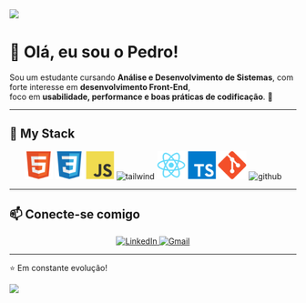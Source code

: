 <!-- Wave Header -->
<img src="https://capsule-render.vercel.app/api?type=waving&color=6A0DAD&height=120&section=header"/>

# 👋 Olá, eu sou o Pedro!

Sou um estudante cursando **Análise e Desenvolvimento de Sistemas**, com forte interesse em **desenvolvimento Front-End**,  
foco em **usabilidade, performance e boas práticas de codificação**. 🚀

---

## 🚀 My Stack
<div align="center">

<img src="https://raw.githubusercontent.com/devicons/devicon/master/icons/html5/html5-original.svg" alt="html5" width="50" height="50"/>
<img src="https://raw.githubusercontent.com/devicons/devicon/master/icons/css3/css3-original.svg" alt="css3" width="50" height="50"/>
<img src="https://raw.githubusercontent.com/devicons/devicon/master/icons/javascript/javascript-original.svg" alt="javascript" width="50" height="50"/>
<img src="https://www.vectorlogo.zone/logos/tailwindcss/tailwindcss-icon.svg" alt="tailwind" width="50" height="50"/>
<img src="https://raw.githubusercontent.com/devicons/devicon/master/icons/react/react-original.svg" alt="react" width="50" height="50"/>
<img src="https://raw.githubusercontent.com/devicons/devicon/master/icons/typescript/typescript-original.svg" alt="typescript" width="50" height="50"/>
<img src="https://raw.githubusercontent.com/devicons/devicon/master/icons/git/git-original.svg" alt="git" width="50" height="50"/>
<img src="https://raw.githubusercontent.com/rahulbanerjee26/githubAboutMeGenerator/main/icons/github.svg" alt="github" width="50" height="50"/>

</div>


---

## 📫 Conecte-se comigo
<div align="center">
  <a href="https://www.linkedin.com/in/pedrohnrqdev/" target="_blank">
    <img src="https://cdn.jsdelivr.net/gh/devicons/devicon/icons/linkedin/linkedin-original.svg" alt="LinkedIn" width="40" height="40"/>
  </a>
  <a href="mailto:pedrohenrqdev@gmail.com" target="_blank">
    <img src="https://cdn-icons-png.flaticon.com/512/281/281769.png" alt="Gmail" width="40" height="40"/>
  </a>
</div>


---
⭐️ Em constante evolução!  

<!-- Wave Footer -->
<img src="https://capsule-render.vercel.app/api?type=waving&color=6A0DAD&height=120&section=footer"/>
